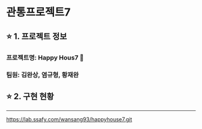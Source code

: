 # **관통프로젝트7**

## ⭐ 1. 프로젝트 정보

### 프로젝트명: Happy Hous7 🏡

### 팀원: 김완상, 염규형, 황재완

## ⭐ 2. 구현 현황

---
https://lab.ssafy.com/wansang93/happyhouse7.git